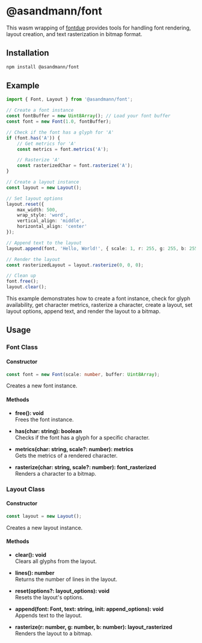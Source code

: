 # @asandmann/font

This wasm wrapping of [fontdue](https://github.com/mooman219/fontdue) provides tools for handling font rendering, layout creation, and text rasterization in bitmap format. 

## Installation

```bash
npm install @asandmann/font
```

## Example

```typescript
import { Font, Layout } from '@asandmann/font';

// Create a font instance
const fontBuffer = new Uint8Array(); // Load your font buffer
const font = new Font(1.0, fontBuffer);

// Check if the font has a glyph for 'A'
if (font.has('A')) {
    // Get metrics for 'A'
    const metrics = font.metrics('A');

    // Rasterize 'A'
    const rasterizedChar = font.rasterize('A');
}

// Create a layout instance
const layout = new Layout();

// Set layout options
layout.reset({
    max_width: 500,
    wrap_style: 'word',
    vertical_align: 'middle',
    horizontal_align: 'center'
});

// Append text to the layout
layout.append(font, 'Hello, World!', { scale: 1, r: 255, g: 255, b: 255 });

// Render the layout
const rasterizedLayout = layout.rasterize(0, 0, 0);

// Clean up
font.free();
layout.clear();
```

This example demonstrates how to create a font instance, check for glyph availability, get character metrics, rasterize a character, create a layout, set layout options, append text, and render the layout to a bitmap.

## Usage

### Font Class

#### Constructor

```typescript
const font = new Font(scale: number, buffer: Uint8Array);
```

Creates a new font instance.

#### Methods

- **free(): void**  
  Frees the font instance.

- **has(char: string): boolean**  
  Checks if the font has a glyph for a specific character.

- **metrics(char: string, scale?: number): metrics**  
  Gets the metrics of a rendered character.

- **rasterize(char: string, scale?: number): font_rasterized**  
  Renders a character to a bitmap.

### Layout Class

#### Constructor

```typescript
const layout = new Layout();
```

Creates a new layout instance.

#### Methods

- **clear(): void**  
  Clears all glyphs from the layout.

- **lines(): number**  
  Returns the number of lines in the layout.

- **reset(options?: layout_options): void**  
  Resets the layout's options.

- **append(font: Font, text: string, init: append_options): void**  
  Appends text to the layout.

- **rasterize(r: number, g: number, b: number): layout_rasterized**  
  Renders the layout to a bitmap.

